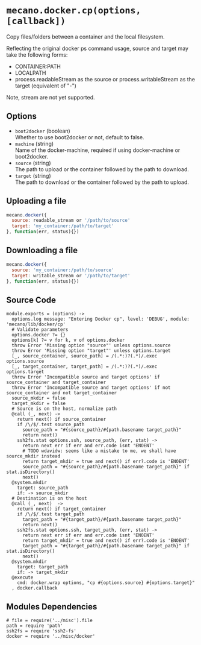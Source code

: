 
# `mecano.docker.cp(options, [callback])`

Copy files/folders between a container and the local filesystem.

Reflecting the original docker ps command usage, source and target may take
the following forms:

*   CONTAINER:PATH 
*   LOCALPATH
*   process.readableStream as the source or process.writableStream as the
    target (equivalent of "-")

Note, stream are not yet supported.

## Options

*   `boot2docker` (boolean)   
    Whether to use boot2docker or not, default to false.   
*   `machine` (string)   
    Name of the docker-machine, required if using docker-machine or boot2docker.   
*   `source` (string)   
    The path to upload or the container followed by the path to download.   
*   `target` (string)   
    The path to download or the container followed by the path to upload.   

## Uploading a file

```javascript
mecano.docker({
  source: readable_stream or '/path/to/source'
  target: 'my_container:/path/to/target'
}, function(err, status){})
```

## Downloading a file

```javascript
mecano.docker({
  source: 'my_container:/path/to/source'
  target: writable_stream or '/path/to/target'
}, function(err, status){})
```

## Source Code

    module.exports = (options) ->
      options.log message: "Entering Docker cp", level: 'DEBUG', module: 'mecano/lib/docker/cp'
      # Validate parameters
      options.docker ?= {}
      options[k] ?= v for k, v of options.docker
      throw Error 'Missing option "source"' unless options.source
      throw Error 'Missing option "target"' unless options.target
      [_, source_container, source_path] = /(.*:)?(.*)/.exec options.source
      [_, target_container, target_path] = /(.*:)?(.*)/.exec options.target
      throw Error 'Incompatible source and target options' if source_container and target_container
      throw Error 'Incompatible source and target options' if not source_container and not target_container
      source_mkdir = false
      target_mkdir = false
      # Source is on the host, normalize path
      @call (_, next) ->
        return next() if source_container
        if /\/$/.test source_path
          source_path = "#{source_path}/#{path.basename target_path}"
          return next()
        ssh2fs.stat options.ssh, source_path, (err, stat) ->
          return next err if err and err.code isnt 'ENOENT'
          # TODO wdavidw: seems like a mistake to me, we shall have source_mkdir instead
          return target_mkdir = true and next() if err?.code is 'ENOENT'
          source_path = "#{source_path}/#{path.basename target_path}" if stat.isDirectory()
          next()
      @system.mkdir
        target: source_path
        if: -> source_mkdir
      # Destination is on the host
      @call (_, next)  ->
        return next() if target_container
        if /\/$/.test target_path
          target_path = "#{target_path}/#{path.basename target_path}"
          return next()
        ssh2fs.stat options.ssh, target_path, (err, stat) ->
          return next err if err and err.code isnt 'ENOENT'
          return target_mkdir = true and next() if err?.code is 'ENOENT'
          target_path = "#{target_path}/#{path.basename target_path}" if stat.isDirectory()
          next()
      @system.mkdir
        target: target_path
        if: -> target_mkdir
      @execute
        cmd: docker.wrap options, "cp #{options.source} #{options.target}"
      , docker.callback

## Modules Dependencies

    # file = require('../misc').file
    path = require 'path'
    ssh2fs = require 'ssh2-fs'
    docker = require '../misc/docker'

